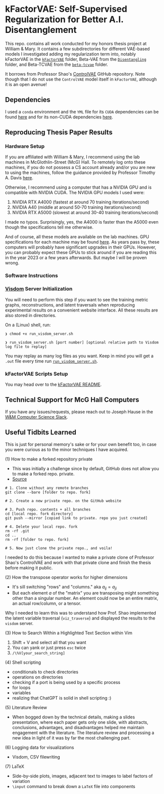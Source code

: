 # kFactorVAE: Self-Supervised Regularization for Better A.I. Disentanglement

This repo. contains all work conducted for my honors thesis project at William & Mary. It contains a few subdirectories for different VAE-based models I investigated adding my regularization term 
into, notably kFactorVAE in the 
[`kFactorVAE`](kFactorVAE) folder, 
Beta-VAE from the [`Disentangling`](Disentangling) folder, and Beta-TCVAE from the 
[`beta-tcvae`](beta-tcvae) folder.


It borrows from Professor Shao's [ControlVAE](https://github.com/shj1987/ControlVAE-ICML2020) GitHub repository. Note though that I do not use the `ControlVAE` model itself in `kFactorVAE`, although it is an open avenue!


## Dependencies
I used a `conda` environment and the `YML` file for its `CUDA` dependencies can be found [here](requirements_CUDA_11.6.yml) and for its non-CUDA dependencies [here](requirements_no_CUDA.yml). 


## Reproducing Thesis Paper Results

### Hardware Setup
If you are affiliated with William & Mary, 
I recommend using the lab machines in McGlothlin-Street (McG) Hall. To remotely log onto
these machines, if you do not possess a 
CS account already and/or you are new to using the machines, follow the guidance provided by
Professor Timothy A. Davis [here](https://www.cs.wm.edu/~tadavis/remoteaccess.html#:~:text=To%20request%20a%20CS%20account%2C%20enter%20your%20information%20on%20the,24%20hours%20of%20a%20request.). 

Otherwise, I recommend using a computer that has a NVIDIA GPU
and is compatible with NVIDIA CUDA. The NVIDIA GPU models I used were:

1. NVIDIA RTX A4000 (fastest at around 70 training iterations/second)
2. NVIDIA A40 (middle at around 50-70 training iterations/second)
3. NVIDIA RTX A5000 (slowest at around 30-40 training iterations/second)

I made no typos. Surprisingly, yes, the A4000 is faster than the A5000 even though
the specifications tell me otherwise. 

And of course, all these models are available on the lab machines. GPU specifications for each machine may be found 
[here](https://support.cs.wm.edu/index.php/specs). As years pass by,
these computers will probably have significant upgrades in their GPUs. However, you can
probably expect these GPUs to stick around if you are reading this in the year 2023
or a few years afterwards. But maybe I will be proven wrong. 


### Software Instructions

### [Visdom](https://github.com/fossasia/visdom) Server Initialization

You will need to perform this step if you want to see the training metric graphs, reconstructions, 
and latent traversals when reproducing experimental results on a convenient website interface.
All these results are also stored in directories. 

On a (Linux) shell, run:

```❯ chmod +x run_visdom_server.sh```

```❯ run_visdom_server.sh [port number] [optional relative path to Visdom log file to replay]```

You may replay as many log files as you want.
Keep in mind you will get a `.out` file every time run [`run_visdom_server.sh`](run_visdom_server.sh).

### kFactorVAE Scripts Setup

You may head over to the [kFactorVAE README](kFactorVAE/README.md).

## Technical Support for McG Hall Computers
If you have any issues/requests, please 
reach out to Joseph Hause in the [W&M Computer Science Slack](https://join.slack.com/t/wm-cs/shared_invite/zt-1v4tjn703-1cTnS56msdQBzZwz7VlIqg). 

## Useful Tidbits Learned

This is just for personal memory's sake or for your own benefit too, in case you were curious as to the minor techniques I have acquired. 

(1) How to make a forked repository private

- This was initially a challenge since by default, GitHub does not allow you to make a forked repo. private. 
- [Source](https://gist.github.com/0xjac/85097472043b697ab57ba1b1c7530274)

```
# 1. Clone without any remote branches
git clone --bare [folder to repo. fork]

# 2. Create a new private repo. on the GitHub website

# 3. Push repo. contents + all branches 
cd [local repo. fork directory]
git push --mirror [copied link to private. repo you just created] 

# 4. Delete your local repo. fork
rm -rf .git
cd ..
rm -rf [folder to repo. fork]

# 5. Now just clone the private repo., and voila!

```

I needed to do this because I wanted to make a private clone of Professor Shao's ControlVAE
and work with that private clone and finish the thesis before making it public. 



(2) How the transpose operator works for higher dimensions

- It's sill switching "rows" and "columns." aka $a_{ij} = a_{ji}$
- But each element $a$ of the "matrix" you are transposing might something other than a singular number. An element could now be an entire matrix, an actual row/column, or a tensor. 

Why I needed to learn this was to understand how Prof. Shao implemented the latent variable traversal (`viz_traverse`) and displayed the results to the `visdom` server.


(3) How to Search Within a Highlighted Text Section within Vim

1. Shift + V and select all that you want
2. You can yank or just press `esc` twice
3. `/\%V[your_search_string]` 

(4) Shell scripting
- conditionals to check directories
- operations on directories
- checking if a port is being used by a specific process
- for loops 
- variables
- realizing that ChatGPT is solid in shell scripting :)

(5) Literature Review
- When bogged down by the technical details, making a slides presentation, where each paper gets only one slide, with abstracts, conclusions, advantages, and disadvantages helped me maintain engagement with the literature. The literature review and processing a new idea in light of it was by far the most challenging part. 

(6) Logging data for visualizations
- Visdom, CSV filewriting

(7) LaTeX
- Side-by-side plots, images, adjacent text to images to label factors of variation
- `\input` command to break down a `LaTeX` file into components
